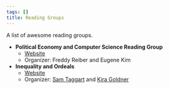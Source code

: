 ```yaml
---
tags: []
title: Reading Groups
---
```


A list of awesome reading groups.

- **Political Economy and Computer Science Reading Group**
    - [Website](https://freddyreiber.info/PECS.html)
    - Organizer: Freddy Reiber and Eugene Kim
- **Inequality and Ordeals**
    - [Website](https://www.kiragoldner.com/teaching/ordeals/index.html)
    - Organizer: [Sam Taggart](http://samueltaggart.com) and [Kira Goldner](https://www.kiragoldner.com)
